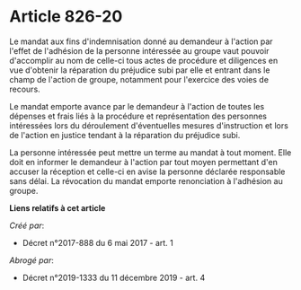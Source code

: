 # Article 826-20

Le mandat aux fins d'indemnisation donné au demandeur à l'action par l'effet de l'adhésion de la personne intéressée au
groupe vaut pouvoir d'accomplir au nom de celle-ci tous actes de procédure et diligences en vue d'obtenir la réparation du
préjudice subi par elle et entrant dans le champ de l'action de groupe, notamment pour l'exercice des voies de recours.

Le mandat emporte avance par le demandeur à l'action de toutes les dépenses et frais liés à la procédure et représentation
des personnes intéressées lors du déroulement d'éventuelles mesures d'instruction et lors de l'action en justice tendant à la
réparation du préjudice subi.

La personne intéressée peut mettre un terme au mandat à tout moment. Elle doit en informer le demandeur à l'action par tout
moyen permettant d'en accuser la réception et celle-ci en avise la personne déclarée responsable sans délai. La révocation du
mandat emporte renonciation à l'adhésion au groupe.

**Liens relatifs à cet article**

_Créé par_:

  - Décret n°2017-888 du 6 mai 2017 - art. 1

_Abrogé par_:

  - Décret n°2019-1333 du 11 décembre 2019 - art. 4
